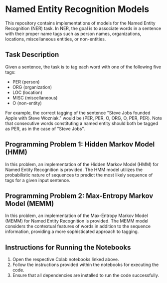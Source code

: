 # Named Entity Recognition Models 

This repository contains implementations of models for the Named Entity Recognition (NER) task. In NER, the goal is to associate words in a sentence with their proper name tags such as person names, organizations, locations, miscellaneous entities, or non-entities.

## Task Description
Given a sentence, the task is to tag each word with one of the following five tags:
- PER (person)
- ORG (organization)
- LOC (location)
- MISC (miscellaneous)
- O (non-entity)

For example, the correct tagging of the sentence "Steve Jobs founded Apple with Steve Wozniak." would be ⟨PER, PER, O, ORG, O, PER, PER⟩. Note that consecutive words constituting a named entity should both be tagged as PER, as in the case of "Steve Jobs".

## Programming Problem 1: Hidden Markov Model (HMM)
In this problem, an implementation of the Hidden Markov Model (HMM) for Named Entity Recognition is provided. The HMM model utilizes the probabilistic nature of sequences to predict the most likely sequence of tags for a given input sentence.



## Programming Problem 2: Max-Entropy Markov Model (MEMM)
In this problem, an implementation of the Max-Entropy Markov Model (MEMM) for Named Entity Recognition is provided. The MEMM model considers the contextual features of words in addition to the sequence information, providing a more sophisticated approach to tagging.



## Instructions for Running the Notebooks
1. Open the respective Colab notebooks linked above.
2. Follow the instructions provided within the notebooks for executing the code.
3. Ensure that all dependencies are installed to run the code successfully.




